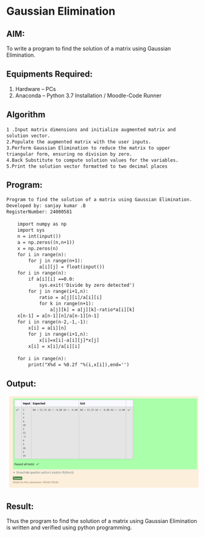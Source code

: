 # Gaussian Elimination

## AIM:
To write a program to find the solution of a matrix using Gaussian Elimination.

## Equipments Required:
1. Hardware – PCs
2. Anaconda – Python 3.7 Installation / Moodle-Code Runner

## Algorithm
    1 .Input matrix dimensions and initialize augmented matrix and solution vector.
    2.Populate the augmented matrix with the user inputs.
    3.Perform Gaussian Elimination to reduce the matrix to upper triangular form, ensuring no division by zero.
    4.Back Substitute to compute solution values for the variables.
    5.Print the solution vector formatted to two decimal places

## Program:

    Program to find the solution of a matrix using Gaussian Elimination.
    Developed by: sanjay kumar .B
    RegisterNumber: 24000581

        import numpy as np
        import sys
        n = int(input())
        a = np.zeros((n,n+1))
        x = np.zeros(n)
        for i in range(n):
            for j in range(n+1):
                a[i][j] = float(input())
        for i in range(n):
            if a[i][i] ==0.0:
                sys.exit('Divide by zero detected')
            for j in range(i+1,n):
                ratio = a[j][i]/a[i][i]
                for k in range(n+1):
                    a[j][k] = a[j][k]-ratio*a[i][k]
        x[n-1] = a[n-1][n]/a[n-1][n-1]
        for i in range(n-2,-1,-1):
            x[i] = a[i][n]
            for j in range(i+1,n):
                x[i]=x[i]-a[i][j]*x[j]
            x[i] = x[i]/a[i][i]
            
        for i in range(n):
            print("X%d = %0.2f "%(i,x[i]),end='')

## Output:
![alt text](<Screenshot 2024-12-11 143704.png>)


## Result:
Thus the program to find the solution of a matrix using Gaussian Elimination is written and verified using python programming.

